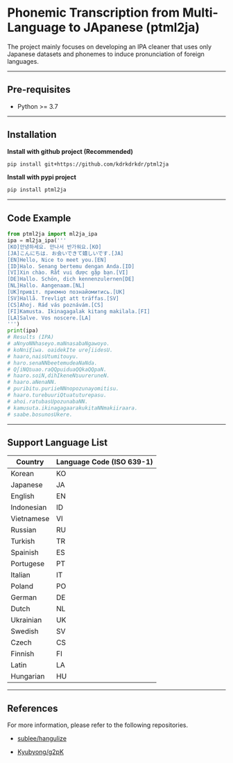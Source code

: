 # Phonemic Transcription from Multi-Language to JApanese (ptml2ja)
The project mainly focuses on developing an IPA cleaner that uses only Japanese datasets and phonemes to induce pronunciation of foreign languages.

---
## Pre-requisites
- Python >= 3.7

---
## Installation
**Install with github project (Recommended)**
```sh
pip install git+https://github.com/kdrkdrkdr/ptml2ja
```
**Install with pypi project**
```sh
pip install ptml2ja
```

---
## Code Example
```python
from ptml2ja import ml2ja_ipa
ipa = ml2ja_ipa('''
[KO]안녕하세요. 만나서 반가워요.[KO]
[JA]こんにちは. お会いできて嬉しいです.[JA]
[EN]Hello, Nice to meet you.[EN]
[ID]Halo. Senang bertemu dengan Anda.[ID]
[VI]Xin chào. Rất vui được gặp bạn.[VI]
[DE]Hallo. Schön, dich kennenzulernen[DE]
[NL]Hallo. Aangenaam.[NL]
[UK]привіт. приємно познайомитись.[UK]
[SV]Hallå. Trevligt att träffas.[SV]
[CS]Ahoj. Rád vás poznávám.[CS]
[FI]Kamusta. Ikinagagalak kitang makilala.[FI]
[LA]Salve. Vos noscere.[LA]
''')
print(ipa)
# Results (IPA)
# aNnyoNNhaseyo.maNnasabaNgawoyo. 
# koNniʧiwa. oaidekIte ureʃiidesU. 
# haaro,naisUtumitouyu. 
# haro.senaNNbeetemudeaNaNda. 
# QʃiNQʦuao.raQQpuiduaQQkaQQpaN. 
# haaro.soiN,dihIkeneNʦuureruneN. 
# haaro.aNenaNN. 
# puribitu.puriieNNnopozunayomitisu. 
# haaro.turebuuriQtuatuturepasu. 
# ahoi.ratubasUpozunabaNN. 
# kamusuta.ikinagagaarakukitaNNmakiiraara. 
# saabe.bosunosUkere. 
```

---
## Support Language List
|Country|Language Code (ISO 639-1)|
|---|---|
|Korean|KO|
|Japanese|JA|
|English|EN|
|Indonesian|ID|
|Vietnamese|VI|
|Russian|RU|
|Turkish|TR|
|Spainish|ES|
|Portugese|PT|
|Italian|IT|
|Poland|PO|
|German|DE|
|Dutch|NL|
|Ukrainian|UK|
|Swedish|SV|
|Czech|CS|
|Finnish|FI|
|Latin|LA|
|Hungarian|HU|

---
## References
For more information, please refer to the following repositories.
- [sublee/hangulize](https://github.com/sublee/hangulize)

- [Kyubyong/g2pK](https://github.com/Kyubyong/g2pK)
